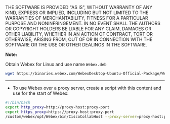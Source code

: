 THE SOFTWARE IS PROVIDED "AS IS", WITHOUT WARRANTY OF ANY KIND, EXPRESS OR IMPLIED, INCLUDING BUT NOT LIMITED TO THE WARRANTIES OF MERCHANTABILITY, FITNESS FOR A PARTICULAR PURPOSE AND NONINFRINGEMENT. IN NO EVENT SHALL THE AUTHORS OR COPYRIGHT HOLDERS BE LIABLE FOR ANY CLAIM, DAMAGES OR OTHER LIABILITY, WHETHER IN AN ACTION OF CONTRACT, TORT OR OTHERWISE, ARISING FROM, OUT OF OR IN CONNECTION WITH THE SOFTWARE OR THE USE OR OTHER DEALINGS IN THE SOFTWARE.

**Note:**

Obtain Webex for Linux and use name `Webex.deb`

```bash linenums="1"
wget https://binaries.webex.com/WebexDesktop-Ubuntu-Official-Package/Webex.deb
```

-----

- To use Webex over a proxy server, create a script with this content and use for the start of Webex:

```bash linenums="1"
#!/bin/bash
export http_proxy=http://proxy-host:proxy-port
export https_proxy=https://proxy-host:proxy-port
/custom/webex/opt/Webex/bin/CiscoCollabHost --proxy-server=proxy-host:proxy-port
```

